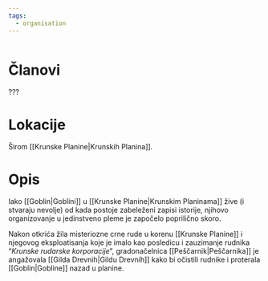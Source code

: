 ```yaml
---
tags:
  - organisation
---
```

```table-of-contents
```

# Članovi

???

# Lokacije

Širom [[Krunske Planine|Krunskih Planina]].

# Opis

Iako [[Goblin|Goblini]] u [[Krunske Planine|Krunskim Planinama]] žive (i stvaraju nevolje) od kada postoje zabeleženi zapisi istorije, njihovo organizovanje u jedinstveno pleme je započelo poprilično skoro.

Nakon otkrića žila misteriozne crne rude u korenu [[Krunske Planine]] i njegovog eksploatisanja koje je imalo kao posledicu i zauzimanje rudnika “*Krunske rudarske korporacije*”, gradonačelnica [[Peščarnik|Peščarnika]] je angažovala [[Gilda Drevnih|Gildu Drevnih]] kako bi očistili rudnike i proterala [[Goblin|Gobline]] nazad u planine.
